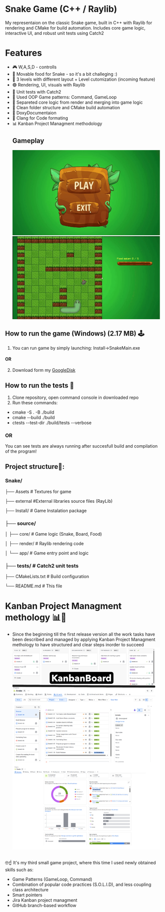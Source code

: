# Snake Game (C++ / Raylib)
My representaion on the classic Snake game, built in C++ with Raylib for rendering and CMake for build automation.
Includes core game logic, interactive UI, and robust unit tests using Catch2

# Features
- 🎮 W,A,S,D - controlls
- 🤖 Movable food for Snake - so it's a bit challeging :)
- 🔰 3 levels with different layout + Level cutomization (incoming feature)
- 🟢 Rendering, UI, visuals with Raylib 
- 🧪 Unit tests with Catch2
- 🧱 Used OOP Game patterns: Command, GameLoop
- 🧩 Separeted core logic from render and merging into game logic
- 📁 Clean folder structure and CMake build automation
- 📄 DoxyDocumentaion
- 📑 Clang for Code formating
- 📊 Kanban Project Managment methodology
    ## Gameplay
  ![Level1](GitVisuals/GameCapture.gif)
  ![Level2](GitVisuals/GameCapture2.gif)

  


  
## How to run the game (Windows) (2.17 MB) 🕹
1) You can run game by simply launching: Install->SnakeMain.exe 

#### OR
2) Download form my [GoogleDisk](https://drive.google.com/drive/folders/1HwZNBpxQ4uty3cCsi8MkHtUCODngYnGe?usp=sharing)

##
## How to run the tests 🧪
1. Clone repository, open command console in downloaded repo
2. Run these commands: 
 - cmake -S . -B ./build
 - cmake --build ./build
 - ctests --test-dir ./build/tests --verbose
 ### OR 
You can see tests are always running after succesfull build and compilation of the program! 
##
## Project structure📂:

### Snake/

├── Assets            # Textures for game

├── external          #External libraries source files (RayLib)

├── Install/       # Game Instalation package

### ├── source/

│   ├── core/         # Game logic (Snake, Board, Food)

│   ├── render/       # Raylib rendering code

│   └── app/      # Game entry point and logic

### ├── tests/            # Catch2 unit tests

├── CMakeLists.txt    # Build configuration

└── README.md         # This file

# Kanban Project Managment methology 📊🧐
- Since the beginning till the first release version all the work tasks have been described and managed
  by applying Kanban Project Managment methology to have structured and clear steps inorder to succeed 
![Kanban workflow](GitVisuals/KanbanWorkflow.png)

##
🤓☝️ It's my third small game project, where this time I used newly obtained skills such as:
- Game Patterns (GameLoop, Command)
- Combination of popular code practices (S.O.L.I.D), and less coupling class architecture
- Smart pointers
- Jira Kanban project managment
- GitHub branch-based workflow
